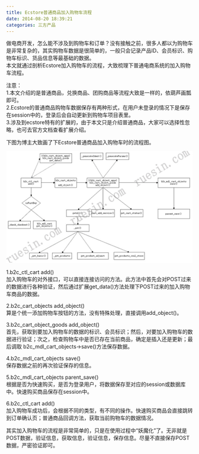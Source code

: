 ```yaml
---
title: Ecstore普通商品加入购物车流程
date: 2014-08-20 18:39:21
categories: 三方产品
---
```


做电商开发，怎么能不涉及到购物车和订单？没有接触之前，很多人都以为购物车是非常复杂的，其实购物车数据是很简单的，一般只会记录产品ID、会员标识、购物车标识、货品信息等最基础的数据。  
本文就通过剖析Ecstore加入购物车的流程，大致梳理下普通电商系统的加入购物车流程。

注意：  
1.本文介绍的是普通商品，兑换商品、团购商品等流程大致是一样的，依葫芦画瓢即可。  
2.Ecstore的普通商品购物车数据保存有两种形式，在用户未登录的情况下是保存在session中的，登录后会自动更新到购物车项目表里。  
3.涉及到ecstore特有的扩展的，由于本文只是介绍普通商品，大家可以选择性忽略，也可去官方文档查看扩展介绍。

下图为博主大致画了下Ecstore普通商品加入购物车时的流程图。

[![ecstore_cart_add](/images/2014/08/ecstore_cart_add.jpg)](/images/2014/08/ecstore_cart_add.jpg)

1.b2c\_ctl\_cart add()  
加入购物车的对外接口，可以直接连接访问的方法。此方法中首先会对POST过来的数据进行各种验证，然后通过扩展get\_data()方法处理下POST过来的加入购物车商品的数据。

2.b2c\_cart\_objects add\_object()  
算是个统一添加购物车按钮的方法，没有特殊处理，直接调用add\_object()。

3.b2c\_cart\_object\_goods add\_object()  
首先，获取到要加入购物车的数据的标识、会员标识；然后，对要加入购物车的数据进行验证；次之，检查购物车中是否已存在当前商品，确定是插入还是更新；最后调取 b2c\_mdl\_cart\_objects->save()方法保存数据。

4.b2c\_mdl\_cart\_objects save()  
保存数据之前的再次验证保存的信息。

5.b2c\_mdl\_cart\_objects parent\_save()  
根据是否为快速购买，是否为登录用户，将数据保存至对应的session或数据库中。快速购买商品保存在session中。

6.b2c\_ctl\_cart add()  
加入购物车成功后，会根据不同的类型，有不同的操作。快速购买商品会直接跳转到订单确认页；普通商品回调方法，获取当前购物车的数据情况。

其实加入购物车的流程是非常简单的，只是在使用过程中“妖魔化”了。无非就是POST数据，验证信息，获取信息，验证信息，保存信息。尽量不直接保存POST数据，严密验证即可。
